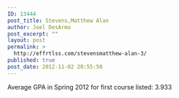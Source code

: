 ```yaml
---
ID: 13444
post_title: Stevens,Matthew Alan
author: Joel DesArmo
post_excerpt: ""
layout: post
permalink: >
  http://effrtlss.com/stevensmatthew-alan-3/
published: true
post_date: 2012-11-02 20:55:50
---
```

<p>Average GPA in Spring 2012 for first course listed: 3.933</p>